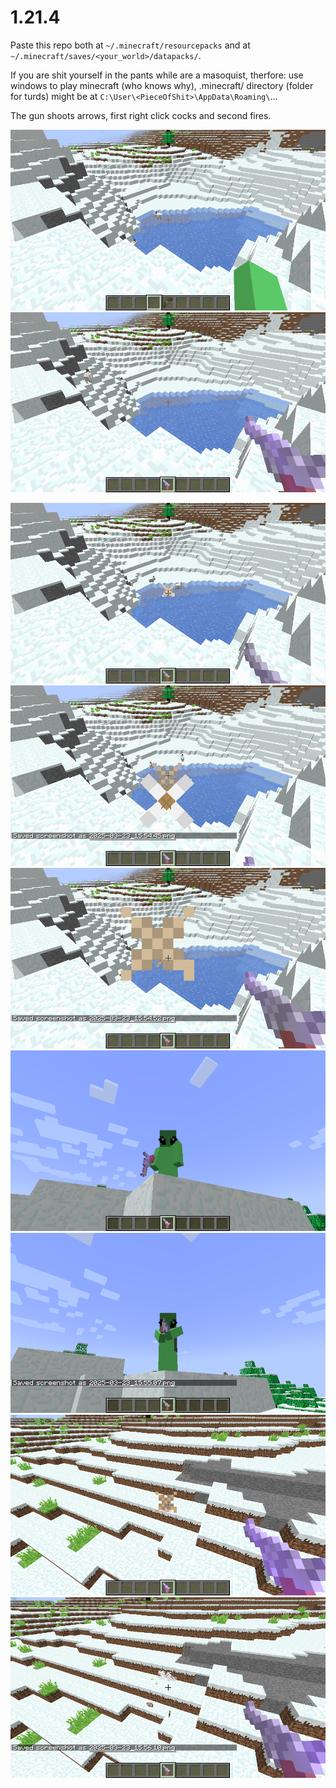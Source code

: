 # 1.21.4

Paste this repo both at `~/.minecraft/resourcepacks` and at `~/.minecraft/saves/<your_world>/datapacks/`.

If you are shit yourself in the pants while are a masoquist, therfore: use windows to play minecraft (who knows why), .minecraft/ directory (folder for turds) might be at `C:\User\<PieceOfShit>\AppData\Roaming\`...

The gun shoots arrows, first right click cocks and second fires.

![](screenshots/2025-03-23_15.54.31.png)
![](screenshots/2025-03-23_15.54.12.png)

![](screenshots/2025-03-23_15.54.45.png)
![](screenshots/2025-03-23_15.54.52.png)
![](screenshots/2025-03-23_15.54.56.png)
![](screenshots/2025-03-23_15.55.07.png)
![](screenshots/2025-03-23_15.55.11.png)
![](screenshots/2025-03-23_15.56.10.png)
![](screenshots/2025-03-23_15.56.11.png)
